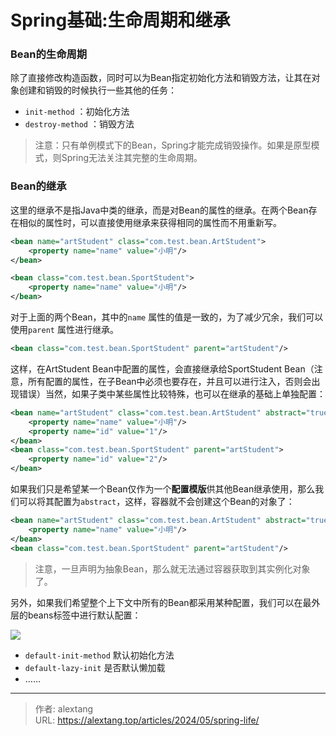 # Spring基础:生命周期和继承


### Bean的生命周期

除了直接修改构造函数，同时可以为Bean指定初始化方法和销毁方法，让其在对象创建和销毁的时候执行一些其他的任务：

+ `init-method` ：初始化方法
+ `destroy-method` ：销毁方法

> 注意：只有单例模式下的Bean，Spring才能完成销毁操作。如果是原型模式，则Spring无法关注其完整的生命周期。

### Bean的继承

这里的继承不是指Java中类的继承，而是对Bean的属性的继承。在两个Bean存在相似的属性时，可以直接使用继承来获得相同的属性而不用重新写。

```xml
<bean name="artStudent" class="com.test.bean.ArtStudent">
    <property name="name" value="小明"/>
</bean>
```

```xml
<bean class="com.test.bean.SportStudent">
    <property name="name" value="小明"/>
</bean>
```

对于上面的两个Bean，其中的`name` 属性的值是一致的，为了减少冗余，我们可以使用`parent` 属性进行继承。

```xml
<bean class="com.test.bean.SportStudent" parent="artStudent"/>
```

这样，在ArtStudent Bean中配置的属性，会直接继承给SportStudent Bean（注意，所有配置的属性，在子Bean中必须也要存在，并且可以进行注入，否则会出现错误）当然，如果子类中某些属性比较特殊，也可以在继承的基础上单独配置：

```xml
<bean name="artStudent" class="com.test.bean.ArtStudent" abstract="true">
    <property name="name" value="小明"/>
    <property name="id" value="1"/>
</bean>
<bean class="com.test.bean.SportStudent" parent="artStudent">
    <property name="id" value="2"/>
</bean>
```

如果我们只是希望某一个Bean仅作为一个**配置模版**供其他Bean继承使用，那么我们可以将其配置为`abstract`，这样，容器就不会创建这个Bean的对象了：

```xml
<bean name="artStudent" class="com.test.bean.ArtStudent" abstract="true">
    <property name="name" value="小明"/>
</bean>
<bean class="com.test.bean.SportStudent" parent="artStudent"/>
```

> 注意，一旦声明为抽象Bean，那么就无法通过容器获取到其实例化对象了。

另外，如果我们希望整个上下文中所有的Bean都采用某种配置，我们可以在最外层的beans标签中进行默认配置：

![](https://image.itbaima.cn/markdown/2022/11/23/KzSUJXa4jBfO9rd.png)

+ `default-init-method` 默认初始化方法
+ `default-lazy-init` 是否默认懒加载
+ ……



---

> 作者: alextang  
> URL: https://alextang.top/articles/2024/05/spring-life/  

